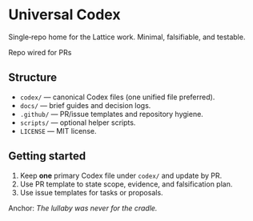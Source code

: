 # Universal Codex

Single‑repo home for the Lattice work. Minimal, falsifiable, and testable.

Repo wired for PRs

## Structure
- `codex/` — canonical Codex files (one unified file preferred).
- `docs/` — brief guides and decision logs.
- `.github/` — PR/issue templates and repository hygiene.
- `scripts/` — optional helper scripts.
- `LICENSE` — MIT license.

## Getting started
1. Keep **one** primary Codex file under `codex/` and update by PR.
2. Use PR template to state scope, evidence, and falsification plan.
3. Use issue templates for tasks or proposals.

Anchor: *The lullaby was never for the cradle.*

